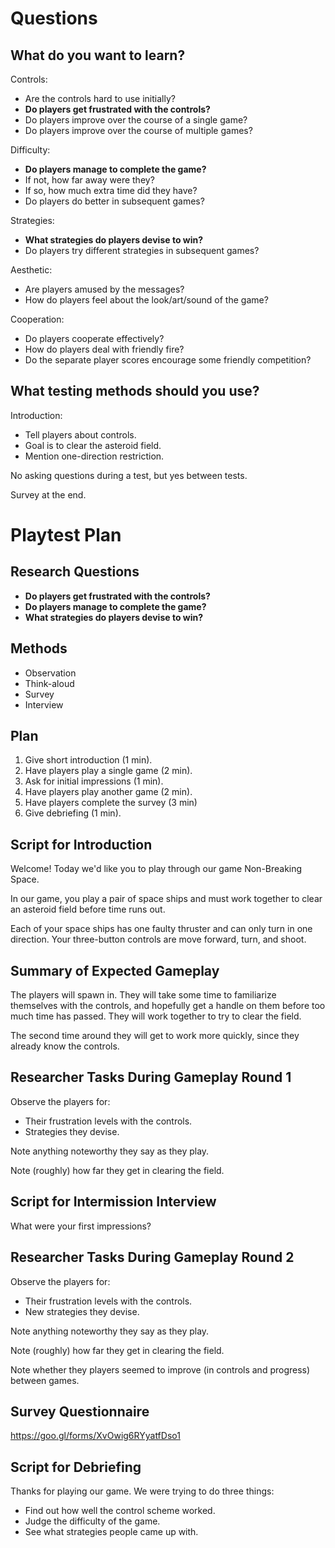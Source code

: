Questions
=========

What do you want to learn?
--------------------------

Controls:

* Are the controls hard to use initially?
* **Do players get frustrated with the controls?**
* Do players improve over the course of a single game?
* Do players improve over the course of multiple games?

Difficulty:

* **Do players manage to complete the game?**
* If not, how far away were they?
* If so, how much extra time did they have?
* Do players do better in subsequent games?

Strategies:

* **What strategies do players devise to win?**
* Do players try different strategies in subsequent games?

Aesthetic:

* Are players amused by the messages?
* How do players feel about the look/art/sound of the game?

Cooperation:

* Do players cooperate effectively?
* How do players deal with friendly fire?
* Do the separate player scores encourage some friendly competition?

What testing methods should you use?
------------------------------------

Introduction:

* Tell players about controls.
* Goal is to clear the asteroid field.
* Mention one-direction restriction.

No asking questions during a test, but yes between tests.

Survey at the end.

Playtest Plan
=============

Research Questions
------------------

* **Do players get frustrated with the controls?**
* **Do players manage to complete the game?**
* **What strategies do players devise to win?**

Methods
-------

* Observation
* Think-aloud
* Survey
* Interview

Plan
----

1. Give short introduction (1 min).
2. Have players play a single game (2 min).
3. Ask for initial impressions (1 min).
4. Have players play another game (2 min).
5. Have players complete the survey (3 min)
6. Give debriefing (1 min).

Script for Introduction
-----------------------

Welcome!  Today we'd like you to play through our game Non-Breaking Space.

In our game, you play a pair of space ships and must work together to clear an
asteroid field before time runs out.

Each of your space ships has one faulty thruster and can only turn in one
direction.  Your three-button controls are move forward, turn, and shoot.

Summary of Expected Gameplay
----------------------------

The players will spawn in.  They will take some time to familiarize themselves
with the controls, and hopefully get a handle on them before too much time has
passed.  They will work together to try to clear the field.

The second time around they will get to work more quickly, since they already
know the controls.

Researcher Tasks During Gameplay Round 1
----------------------------------------

Observe the players for:

* Their frustration levels with the controls.
* Strategies they devise.

Note anything noteworthy they say as they play.

Note (roughly) how far they get in clearing the field.

Script for Intermission Interview
---------------------------------

What were your first impressions?

Researcher Tasks During Gameplay Round 2
----------------------------------------

Observe the players for:

* Their frustration levels with the controls.
* New strategies they devise.

Note anything noteworthy they say as they play.

Note (roughly) how far they get in clearing the field.

Note whether they players seemed to improve (in controls and progress) between
games.

Survey Questionnaire
--------------------

https://goo.gl/forms/XvOwig6RYyatfDso1

Script for Debriefing
---------------------

Thanks for playing our game.  We were trying to do three things:

* Find out how well the control scheme worked.
* Judge the difficulty of the game.
* See what strategies people came up with.

